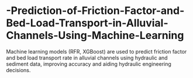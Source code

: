 # -Prediction-of-Friction-Factor-and-Bed-Load-Transport-in-Alluvial-Channels-Using-Machine-Learning
Machine learning models (RFR, XGBoost) are used to predict friction factor and bed load transport rate in alluvial channels using hydraulic and sediment data, improving accuracy and aiding hydraulic engineering decisions.
